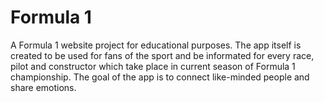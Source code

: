 # Formula 1

<p> A Formula 1 website project for educational purposes. The app itself is created to be used for fans of the sport and be informated for every race, pilot and constructor which take place in current season of Formula 1 championship. The goal of the app is to connect like-minded people and share emotions. </p>


